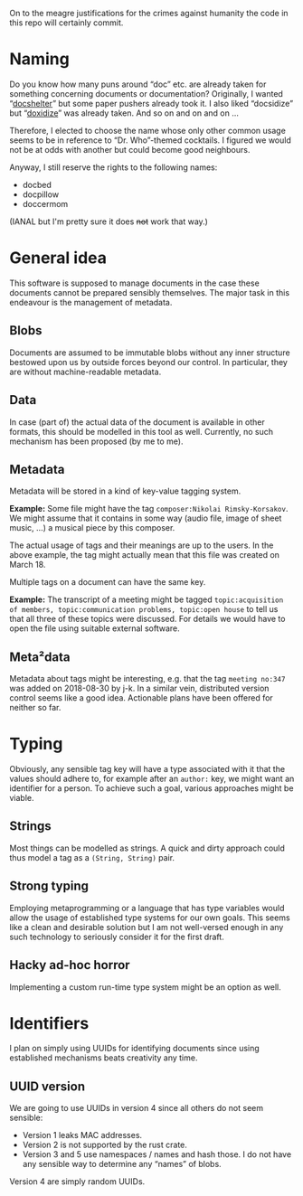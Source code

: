 On to the meagre justifications
for the crimes against humanity
the code in this repo will certainly commit.

# Naming

Do you know how many puns around “doc” etc. are already taken
for something concerning documents or documentation?
Originally, I wanted “[docshelter](http://www.gdcamerica.com/index-8.php)”
but some paper pushers already took it.
I also liked “docsidize”
but “[doxidize](https://twitter.com/Gankro/status/985705992133410817)”
was already taken.
And so on and on and on …

Therefore, I elected to choose the name
whose only other common usage
seems to be in reference to “Dr. Who”-themed cocktails.
I figured we would not be at odds with another but could become good neighbours.

Anyway, I still reserve the rights to the following names:
- docbed
- docpillow
- doccermom

(IANAL but I'm pretty sure it does ~~not~~ work that way.)

# General idea

This software is supposed to manage documents
in the case these documents cannot be prepared sensibly themselves.
The major task in this endeavour is the management of metadata.

## Blobs

Documents are assumed to be immutable blobs
without any inner structure
bestowed upon us by outside forces beyond our control.
In particular, they are without machine-readable metadata.

## Data

In case (part of) the actual data of the document is available in other formats,
this should be modelled in this tool as well.
Currently, no such mechanism has been proposed (by me to me).

## Metadata

Metadata will be stored in a kind of key-value tagging system.

**Example:**
Some file might have the tag `composer:Nikolai Rimsky-Korsakov`.
We might assume that it contains
in some way (audio file, image of sheet music, …)
a musical piece by this composer.

The actual usage of tags and their meanings are up to the users.
In the above example,
the tag might actually mean that this file was created on March 18.

Multiple tags on a document can have the same key.

**Example:**
The transcript of a meeting might be tagged
`topic:acquisition of members, topic:communication problems, topic:open house`
to tell us that all three of these topics were discussed.
For details we would have to open the file using suitable external software.

## Meta²data

Metadata about tags might be interesting,
e.g. that the tag `meeting no:347` was added on 2018-08-30 by j-k.
In a similar vein,
distributed version control seems like a good idea.
Actionable plans have been offered for neither so far.

# Typing

Obviously, any sensible tag key will have a type associated with it
that the values should adhere to,
for example after an `author:` key,
we might want an identifier for a person.
To achieve such a goal, various approaches might be viable.

## Strings

Most things can be modelled as strings.
A quick and dirty approach could thus model a tag as a `(String, String)` pair.

## Strong typing

Employing metaprogramming or a language that has type variables
would allow the usage of established type systems for our own goals.
This seems like a clean and desirable solution
but I am not well-versed enough in any such technology
to seriously consider it for the first draft.

## Hacky ad-hoc horror

Implementing a custom run-time type system might be an option as well.

# Identifiers

I plan on simply using UUIDs for identifying documents
since using established mechanisms beats creativity any time.

## UUID version

We are going to use UUIDs in version 4 since all others do not seem sensible:
* Version 1 leaks MAC addresses.
* Version 2 is not supported by the rust crate.
* Version 3 and 5 use namespaces / names and hash those.
	I do not have any sensible way to determine any “names” of blobs.

Version 4 are simply random UUIDs.

